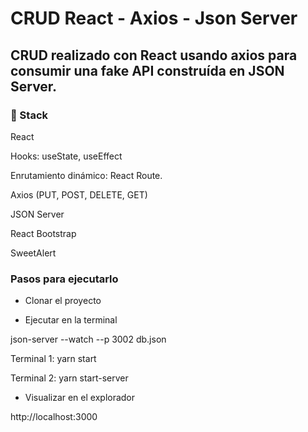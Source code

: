 # CRUD React - Axios - Json Server

## CRUD realizado con React usando axios para consumir una fake API construída en JSON Server.

### 📌 Stack

React

Hooks: useState, useEffect

Enrutamiento dinámico: React Route.

Axios (PUT, POST, DELETE, GET)

JSON Server

React Bootstrap

SweetAlert

### Pasos para ejecutarlo

- Clonar el proyecto

- Ejecutar en la terminal

json-server --watch --p 3002 db.json

Terminal 1: yarn start

Terminal 2: yarn start-server

- Visualizar en el explorador  

http://localhost:3000
